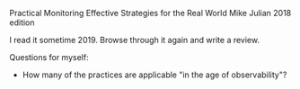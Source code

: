 Practical Monitoring
Effective Strategies for the Real World
Mike Julian
2018 edition

I read it sometime 2019. Browse through it again and write a review.

Questions for myself:

- How many of the practices are applicable "in the age of observability"?
